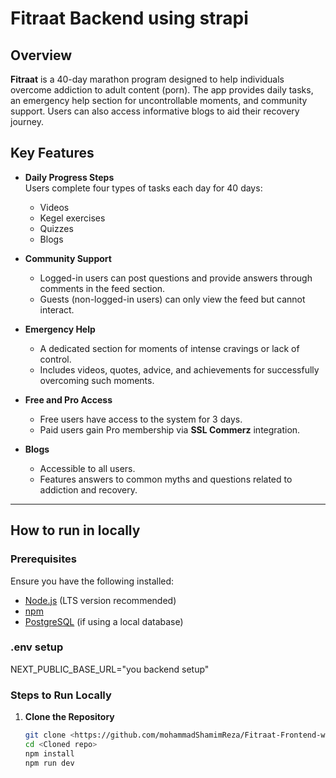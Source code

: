 # Fitraat Backend using strapi

## Overview

**Fitraat** is a 40-day marathon program designed to help individuals overcome addiction to adult content (porn). The app provides daily tasks, an emergency help section for uncontrollable moments, and community support. Users can also access informative blogs to aid their recovery journey.

## Key Features

- **Daily Progress Steps**  
  Users complete four types of tasks each day for 40 days:
  - Videos  
  - Kegel exercises  
  - Quizzes  
  - Blogs  

- **Community Support**  
  - Logged-in users can post questions and provide answers through comments in the feed section.  
  - Guests (non-logged-in users) can only view the feed but cannot interact.  

- **Emergency Help**  
  - A dedicated section for moments of intense cravings or lack of control.  
  - Includes videos, quotes, advice, and achievements for successfully overcoming such moments.  

- **Free and Pro Access**  
  - Free users have access to the system for 3 days.  
  - Paid users gain Pro membership via **SSL Commerz** integration.  

- **Blogs**  
  - Accessible to all users.  
  - Features answers to common myths and questions related to addiction and recovery.  

---

## How to run in locally


### Prerequisites

Ensure you have the following installed:
- [Node.js](https://nodejs.org/en/) (LTS version recommended)
- [npm](https://www.npmjs.com/)
- [PostgreSQL](https://www.postgresql.org/) (if using a local database)

### .env setup
NEXT_PUBLIC_BASE_URL="you backend setup"


### Steps to Run Locally

1. **Clone the Repository**
   ```bash
   git clone <https://github.com/mohammadShamimReza/Fitraat-Frontend-web>
   cd <Cloned repo>
   npm install
   npm run dev
```
